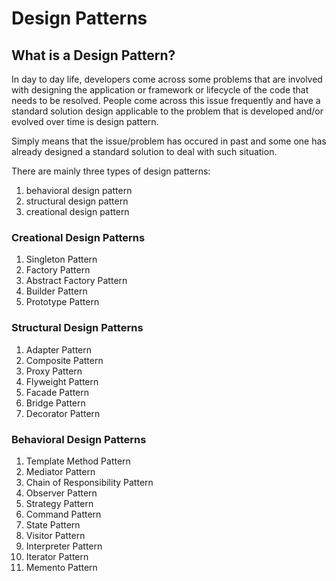# Design Patterns

## What is a Design Pattern?

In day to day life, developers come across some problems that are involved with designing the application or framework
 or lifecycle of the code that needs to be resolved. People come across this issue frequently and have a
 standard solution design applicable to the problem that is developed and/or evolved over time is design pattern.

 Simply means that the issue/problem has occured in past and some one has already designed a standard solution
 to deal with such situation.

 There are mainly three types of design patterns:
 1. behavioral design pattern
 2. structural design pattern
 3. creational design pattern


### Creational Design Patterns

1. Singleton Pattern
2. Factory Pattern
3. Abstract Factory Pattern
4. Builder Pattern
5. Prototype Pattern

### Structural Design Patterns
1. Adapter Pattern
2. Composite Pattern
3. Proxy Pattern
4. Flyweight Pattern
5. Facade Pattern
6. Bridge Pattern
7. Decorator Pattern

### Behavioral Design Patterns

1. Template Method Pattern
2. Mediator Pattern
3. Chain of Responsibility Pattern
4. Observer Pattern
5. Strategy Pattern
6. Command Pattern
7. State Pattern
8. Visitor Pattern
9. Interpreter Pattern
10. Iterator Pattern
11. Memento Pattern